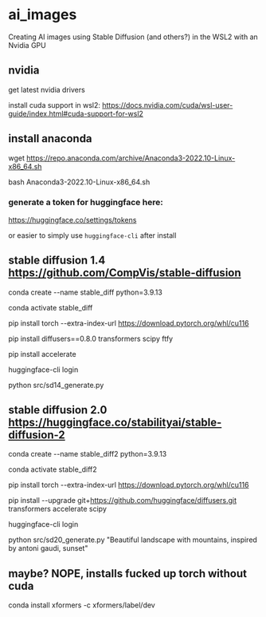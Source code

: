 # ai_images
Creating AI images using Stable Diffusion (and others?) in the WSL2 with an Nvidia GPU

## nvidia

get latest nvidia drivers

install cuda support in wsl2: https://docs.nvidia.com/cuda/wsl-user-guide/index.html#cuda-support-for-wsl2


## install anaconda 
wget https://repo.anaconda.com/archive/Anaconda3-2022.10-Linux-x86_64.sh

bash Anaconda3-2022.10-Linux-x86_64.sh

### generate a token for huggingface here:
https://huggingface.co/settings/tokens

or easier to simply use `huggingface-cli` after install

## stable diffusion 1.4 https://github.com/CompVis/stable-diffusion
conda create --name stable_diff python=3.9.13

conda activate stable_diff

pip install torch --extra-index-url https://download.pytorch.org/whl/cu116

pip install diffusers==0.8.0 transformers scipy ftfy

pip install accelerate

huggingface-cli login

python src/sd14_generate.py

## stable diffusion 2.0 https://huggingface.co/stabilityai/stable-diffusion-2
conda create --name stable_diff2 python=3.9.13

conda activate stable_diff2

pip install torch --extra-index-url https://download.pytorch.org/whl/cu116

pip install --upgrade git+https://github.com/huggingface/diffusers.git transformers accelerate scipy

huggingface-cli login

python src/sd20_generate.py "Beautiful landscape with mountains, inspired by antoni gaudi, sunset"

## maybe?  NOPE, installs fucked up torch without cuda
conda install xformers -c xformers/label/dev
